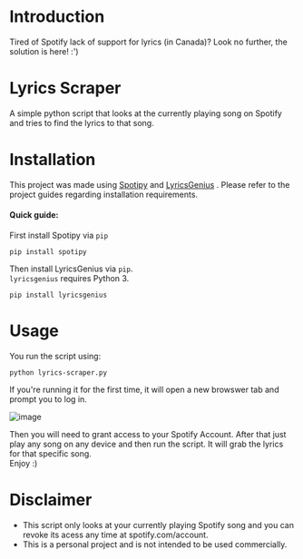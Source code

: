 # Introduction
Tired of Spotify lack of support for lyrics (in Canada)? Look no further, the solution is here! :')

# Lyrics Scraper 
A simple python script that looks at the currently playing song on Spotify and tries to find the lyrics to that song.

# Installation
This project was made using [Spotipy](https://github.com/plamere/spotipy) and [LyricsGenius](https://github.com/johnwmillr/LyricsGenius)
.  Please refer to the project guides regarding installation requirements.

#### Quick guide:
First install Spotipy via `pip`
```
pip install spotipy
```

Then install LyricsGenius via `pip`.  
`lyricsgenius` requires Python 3.
```
pip install lyricsgenius
```


# Usage
You run the script using:
```
python lyrics-scraper.py
```
If you're running it for the first time, it will open a new browswer tab and prompt you to log in.  

![image](https://user-images.githubusercontent.com/29266892/103489279-63aa0800-4de1-11eb-8e6a-1d6a16606cda.png)

Then you will need to grant access to your Spotify Account. 
After that just play any song on any device and then run the script. It will grab the lyrics for that specific song.  
Enjoy :)

# Disclaimer
- This script only looks at your currently playing Spotify song and you can revoke its acess any time at spotify.com/account.
- This is a personal project and is not intended to be used commercially. 



